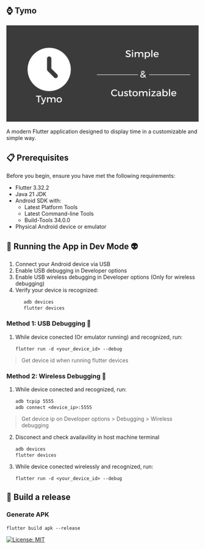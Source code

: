 ## ⌚ Tymo

![banner](/assets/git_banner.png)

A modern Flutter application designed to display time in a customizable and simple way.

## 📋 Prerequisites

Before you begin, ensure you have met the following requirements:
- Flutter 3.32.2
- Java 21 JDK
- Android SDK with:
  - Latest Platform Tools
  - Latest Command-line Tools
  - Build-Tools 34.0.0
- Physical Android device or emulator

## 🚀 Running the App in Dev Mode 👽
1. Connect your Android device via USB
2. Enable USB debugging in Developer options
3. Enable USB wireless debugging in Developer options (Only for wireless debugging)
4. Verify your device is recognized:
    ```terminal
       adb devices
       flutter devices
    ```

### Method 1: USB Debugging 🔌
1. While device conected (Or emulator running) and recognized, run:
   ```terminal
   flutter run -d <your_device_id> --debug
   ```
> Get device id when running flutter devices

### Method 2: Wireless Debugging :wireless:
1. While device conected and recognized, run:
   ```terminal
   adb tcpip 5555
   adb connect <device_ip>:5555
   ```

> Get device ip on Developer options > Debugging > Wireless debugging
2. Disconect and check availavility in host machine terminal
   ```terminal
   adb devices
   flutter devices
   ```

1. While device conected wirelessly and recognized, run:
   ```terminal
   flutter run -d <your_device_id> --debug
   ```

## :wrench: Build a release
### Generate APK
  ```terminal
  flutter build apk --release
  ```

[![License: MIT](https://img.shields.io/badge/License-MIT-yellow.svg)](https://opensource.org/licenses/MIT)


